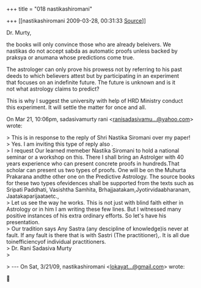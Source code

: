 +++
title = "018 nastikashiromani"

+++
[[nastikashiromani	2009-03-28, 00:31:33 [Source](https://groups.google.com/g/bvparishat/c/XLrqparc1CY)]]



Dr. Murty,  
  
  
the books will only convince those who are already beleivers. We  
nastikas do not accept sabda as automatic proofs unless backed by  
praksya or anumana whose predictions come true.  
  
The astrologer can only prove his prowess not by referring to his past  
deeds to which believers attest but by participating in an experiment  
that focuses on an indefinite future. The future is unknown and is it  
not what astrology claims to predict?  
  
This is why I suggest the university with help of HRD Ministry conduct  
this experiment. It will settle the matter for once and all.  
  
  
On Mar 21, 10:06pm, sadasivamurty rani \<[ranisadasivamu...@yahoo.com]()\>  
wrote:  

\> This is in response to the reply of Shri Nastika Siromani over my paper!  
\> Yes. I am inviting this type of reply also .  
\> I request Our learned memeber Nastika Siromani to hold a national seminar or a workshop on this. There I shall bring an Astrolger with 40 years experience who can present concrete proofs in hundreds.That scholar can present us two types of proofs. One will be on the Muhurta Prakarana andthe other one on the Predictive Astrology. The source books for these two types ofevidences shall be supported from the texts such as Sripati Paddhati, Vasishtha Samhita, Brhajjaatakam,Jyotirvidaabharanam, Jaatakaparijaataetc.,  
\> Let us see the way he works. This is not just with blind faith either in Astrology or in him I am writing these few lines. But I witnessed many positive instances of his extra ordinary efforts. So let's have his presentation.  
\> Our tradition says Any Sastra (any descipline of knowledge)is never at fault. If any fault is there that is with Sastri (The practitioner),. It is all due toinefficiencyof individual practitioners.  
\> Dr. Rani Sadasiva Murty  
\>  

\> --- On Sat, 3/21/09, nastikashiromani \<[lokayat...@gmail.com]()\> wrote:  



